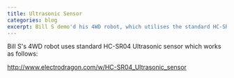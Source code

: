 ```yaml
---
title: Ultrasonic Sensor
categories: blog
excerpt: Bill S demo'd his 4WD robot, which utilises the standard HC-SR04 ultrasonic sensors. <img src="http://2.bp.blogspot.com/-EBxJWG31r20/UJ9LQgmFycI/AAAAAAAAASg/SSWcoQUi9iY/s1600/HC_SR04+sketch2.jpg"/>
---
```

Bill S's 4WD robot uses standard HC-SR04 Ultrasonic sensor which works as follows:

http://www.electrodragon.com/w/HC-SR04_Ultrasonic_sensor
